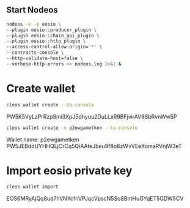 ## Start Nodeos
```bash
nodeos -e -p eosio \
--plugin eosio::producer_plugin \
--plugin eosio::chain_api_plugin \
--plugin eosio::http_plugin \
--access-control-allow-origin='*' \
--contracts-console \
--http-validate-host=false \
--verbose-http-errors >> nodeos.log 2>&1 &
```
# Create wallet
```bash
cleos wallet create --to-console
```
PW5K5VyLzPrRzp9mi3XpJ5dhyuu2DuLLxR9BFjvirAV9SbRvnWw5P
```bash
cleos wallet create -n p2ewgametken --to-console
```
Wallet name: p2ewgametken
PW5JEBddUYHHQLjCrCq5QiAAteJbeu9f8o8zWvVEeXomaRVnjW3eT

# Import eosio private key
```bash
cleos wallet import
```
EOS6MRyAjQq8ud7hVNYcfnVPJqcVpscN5So8BhtHuGYqET5GDW5CV